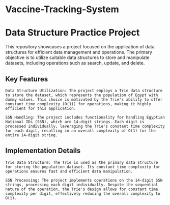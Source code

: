 # Vaccine-Tracking-System
# Data Structure Practice Project

This repository showcases a project focused on the application of data structures for efficient data management and operations. The primary objective is to utilize suitable data structures to store and manipulate datasets, including operations such as search, update, and delete.
## Key Features

    Data Structure Utilization: The project employs a Trie data structure to store the dataset, which represents the population of Egypt with dummy values. This choice is motivated by the Trie's ability to offer constant time complexity (O(1)) for operations, making it highly efficient for this application.

    SSN Handling: The project includes functionality for handling Egyptian National IDs (SSN), which are 14-digit strings. Each digit is processed individually, leveraging the Trie's constant time complexity for each digit, resulting in an overall complexity of O(1) for the entire 14-digit string.
## Implementation Details

    Trie Data Structure: The Trie is used as the primary data structure for storing the population dataset. Its constant time complexity for operations ensures fast and efficient data manipulation.

    SSN Processing: The project implements operations on the 14-digit SSN strings, processing each digit individually. Despite the sequential nature of the operation, the Trie's design allows for constant time complexity per digit, effectively reducing the overall complexity to O(1).
